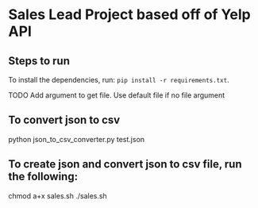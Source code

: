 # Sales Lead Project based off of Yelp API

## Steps to run

To install the dependencies, run:
`pip install -r requirements.txt`.

TODO Add argument to get file. Use default file if no file argument


## To convert json to csv
python json_to_csv_converter.py test.json

## To create json and convert json to csv file, run the following:

chmod a+x sales.sh
./sales.sh


